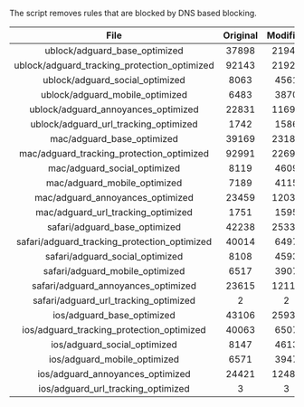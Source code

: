 The script removes rules that are blocked by DNS based blocking.


| File | Original | Modified |
|:----:|:-----:|:-----:|
| ublock/adguard_base_optimized | 37898 | 21942 |
| ublock/adguard_tracking_protection_optimized | 92143 | 21920 |
| ublock/adguard_social_optimized | 8063 | 4561 |
| ublock/adguard_mobile_optimized | 6483 | 3870 |
| ublock/adguard_annoyances_optimized | 22831 | 11696 |
| ublock/adguard_url_tracking_optimized | 1742 | 1586 |
| mac/adguard_base_optimized | 39169 | 23189 |
| mac/adguard_tracking_protection_optimized | 92991 | 22697 |
| mac/adguard_social_optimized | 8119 | 4609 |
| mac/adguard_mobile_optimized | 7189 | 4115 |
| mac/adguard_annoyances_optimized | 23459 | 12031 |
| mac/adguard_url_tracking_optimized | 1751 | 1595 |
| safari/adguard_base_optimized | 42238 | 25333 |
| safari/adguard_tracking_protection_optimized | 40014 | 6497 |
| safari/adguard_social_optimized | 8108 | 4593 |
| safari/adguard_mobile_optimized | 6517 | 3907 |
| safari/adguard_annoyances_optimized | 23615 | 12110 |
| safari/adguard_url_tracking_optimized | 2 | 2 |
| ios/adguard_base_optimized | 43106 | 25935 |
| ios/adguard_tracking_protection_optimized | 40063 | 6507 |
| ios/adguard_social_optimized | 8147 | 4613 |
| ios/adguard_mobile_optimized | 6571 | 3947 |
| ios/adguard_annoyances_optimized | 24421 | 12485 |
| ios/adguard_url_tracking_optimized | 3 | 3 |